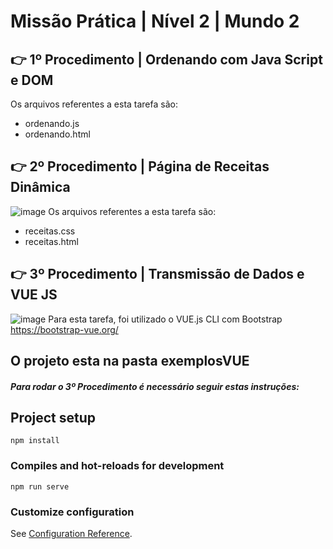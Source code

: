 ﻿# Missão Prática | Nível 2 | Mundo 2
## 👉 1º Procedimento | Ordenando com Java Script e DOM
Os arquivos referentes a esta tarefa são:
- ordenando.js
- ordenando.html
## 👉 2º Procedimento | Página de Receitas Dinâmica
![image](https://github.com/Danielfchb/Missao-pratica-N2-M2/assets/118855113/b531f0c4-5ad4-47f2-ace1-2253c3acd110)
Os arquivos referentes a esta tarefa são:
- receitas.css
- receitas.html
## 👉 3º Procedimento | Transmissão de Dados e VUE JS
![image](https://github.com/Danielfchb/Missao-pratica-N2-M2/assets/118855113/c0ae84b3-a54f-409c-8427-fd72029a00e4)
Para esta tarefa, foi utilizado o VUE.js CLI com Bootstrap
https://bootstrap-vue.org/
## O projeto esta na pasta exemplosVUE
##### Para rodar o 3º Procedimento é necessário seguir estas instruções:
## Project setup
```
npm install
```

### Compiles and hot-reloads for development
```
npm run serve
```

### Customize configuration
See [Configuration Reference](https://cli.vuejs.org/config/).
